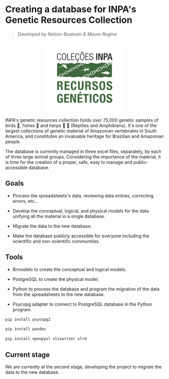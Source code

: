# Creating a database for INPA's Genetic Resources Collection
> Developed by *Nelson Buainain & Maura Regina*

<p align="center"> <img src=/png/logo_inpa_crg.png width="250" alt="bird_pic" class="center"></p>

INPA's genetic resources collection holds over 75,000 genetic samples of birds :owl:, fishes :blowfish: and herps :frog: :snake: (Reptiles and Amphibians). It's one of the largest collections of genetic material of Amazonian vertebrates in South America, and constitutes an invaluable heritage for Brazilian and Amazonian people. 

The database is currently managed in three excel files, separately, by each of three large animal groups. Considering the importance of the material, it is time for the creation of a proper, safe, easy to manage and public-accessible database.

## Goals

* Process the spreadsheets's data, reviewing data entries, correcting errors, etc...

* Develop the conceptual, logical, and physical models for the data unifying all the material in a single database.

* Migrate the data to the new database.

* Make the database publicly accessible for everyone including the scientific and non-scientific communities.

## Tools

* Brmodelo to create the conceptual and logical models.

* PostgreSQL to create the physical model.

* Python to process the database and program the migration of the data from the spreadsheets to the new database.

* Psycopg adapter to connect to PostgreSQL database in the Python program. 
```sh
pip install psycopg2
```
```sh
pip install pandas
```
```sh
pip install openpyxl xlsxwriter xlrd
```

## Current stage

We are currently at the second stage, developing the project to migrate the data to the new database.


